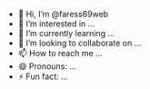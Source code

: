 - 👋 Hi, I’m @faress69web
- 👀 I’m interested in ...
- 🌱 I’m currently learning ...
- 💞️ I’m looking to collaborate on ...
- 📫 How to reach me ...
- 😄 Pronouns: ...
- ⚡ Fun fact: ...

<!---
faress69web/faress69web is a ✨ special ✨ repository because its `README.md` (this file) appears on your GitHub profile.
You can click the Preview link to take a look at your changes.
--->
